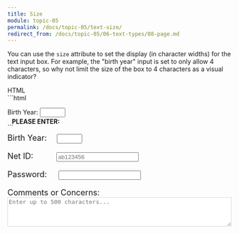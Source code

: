 ```yaml
---
title: Size
module: topic-05
permalink: /docs/topic-05/text-size/
redirect_from: /docs/topic-05/06-text-types/08-page.md
---
```


<div class="divider-heading"></div>

You can use the `size` attribute to set the display (in character widths) for the text input box. For example, the "birth year" input is set to only allow 4 characters, so why not limit the size of the box to 4 characters as a visual indicator?


<div id="code-heading">HTML</div>
```html
<p>
  Birth Year:
  <input type="text" name="name" id="test-date" maxlength="4" size="4" />
</p>
```

<div class="row" style="margin-top: -30px;">
  <div class="col-lg-12">
    <div class="bs-component">
      <div class="panel panel-success">
        <div class="panel-heading">
          <h4 style="text-transform: uppercase; margin: inherit;">
            <i class="fa fa-check-circle" aria-hidden="true" style="margin-right: 10px"></i>
            Please Enter:
          </h4>
        </div>
          <div class="panel-body">
            <p style="font-size: large;">
              <span style="margin-right: 1em;">Birth Year:</span>
              <input type="text" name="name" id="test-date" maxlength="4" size="4"/>
            </p>
            <p style="font-size: large;">
              <span style="margin-right: 2.6em;">Net ID:</span>
              <input type="text" name="name" id="test-text" placeholder="ab123456" />
            </p>
            <p style="font-size: large;">
              <span style="margin-right: 1.2em;">Password:</span>
              <input type="password" name="password" id="test-password" maxlength="15"/>
            </p>
            <p style="font-size: large;">
              <span style="margin-right: 1.26em;">Comments or Concerns:</span>
              <textarea name="comments" id="test-textarea" cols="20" rows="4" style="width:100%; border-color: #D8D8D8 !important; color: #777; font-size: medium">Enter up to 500 characters...</textarea>
            </p>
          </div>
      </div>
    </div>
  </div>
</div>

